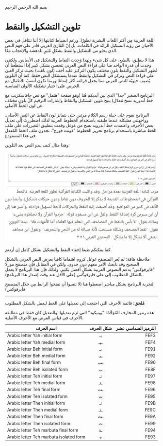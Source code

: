 بسم الله الرحمن الرحيم

# تلوين التشكيل والنقط

اللغة العربية مِن أكثر اللغات البشرية تطورًا. ورغم انضباط كتابتها إلا أننا نتثاقل في بعض الأحيان من رؤية التشكيل الزائد في الكلمات. بل إنّ القارئ العربي قادر على فهم النص الذي يخلو من التشكيل والنقط بشكلٍ مُثيرٍ للدهشة والإعجاب معًا.


هذا لا ينطبق، بالطبع، على كل شيء ولهذا وُجِدَت النقاط والتشكيل في الأساس. ولكنني وجدت أن قدرة الواحد منا على قراءة النص العربي تتحسن بشكل كبير إذا استطعنا أن نُظهر التشكيل والنقط بلونٍ مختلف يكون التركيز عليه أخف (لون باهت) بحيث تركز العين على قراءة النص وتركز في التشكيل والنقط عندما يستشكل النص فقط. كما أن التلوين يُضيف حيويًة للنص العربي مما يجعل قرائته أكثر إمتاعًا وربما تكون أنسبُ للأطفال مع الحرص على اختيار تشكيلة الألوان المناسبة.

البرنامج الصغير "جدا" الذي بين أيديكم هُنا (وهو صفحة "هتمل" مع نص جافاسكريب مع خط أندوريد نسخ مُعدّل) يتيح تلوين التشكيل والنقاط وإشارات الترقيم كلٌ بلونٍ مختلف عن لون الخط الأصلي. 

البرنامج يقوم على حيلة رسم الكلام مرتين حتى يتمايز لون النقاط عن النص الأصلي. وواجهتني مشكلة عندما طبقته باستخدام الخطوط العربية لذلك اضطررتُ إلى تعديل بعض الأحرف واعتمدت خط أندرويد نسخ من غوغل وقمت بتطبيق التغيررات على ملف الخط مباشرة باستخدام برنامج تحرير الخطوط "فونت فورج". تجدون ملف الخط المُعدل في هذا المستودع.

وهذا مثال كيف يبدو النص بعد التلوين:

![ ](تلوين_النقط_والتشكيل.jpg  "النقط والتشكيل بلون مختلف")


كما يمكنكم طبعا إخفاء النقط والتشكيل بشكل كامل إن أردتم.


ملاحظة هامّة: لم يُعر المتصفح غوغل كروم اهتماما كافيا بعرض النص العربي بالشكل الصحيح وقد تابعتُ الأمر معهم دون جدوى. ولكن في المقابل فإن متصفح موزلا "فايرفوكس" يدعم النصوص العربية بشكلٍ أفضل بكثير. ولذلك فإن هذا البرنامج لا يعمل بالشكل المطلوب إلى على فايرفوكس (على الأقل عند وقت إصدار هذا البرنامج).

لتجربة البرنامج بشكل مباشر اضغطوا هنا  (لا تنسوا أن تفتحوا الرابط مِن خلال المتصفح فايرفوكس)

----

**مُلحق:** قائمة الأحرف التي احتجت إلى تعديلها على الخط ليعمل بالشكل المطلوب 

هذه رموز المحارف المُوَحَّدَة "يونيكود" التي لزم تعديلها. والتعديل كان فقط في مطابقة الأحرف في قياس العرض مع الأحرف الأصلية.


| اسم الحرف | شكل الحرف  | الترميز السداسي عشر |
| ---- |:---:| ---:|
|Arabic letter Yah initial form| يـ |FEF3 |
|Arabic letter Yah medial form| ـيـ |FEF4|
|Arabic letter Beh initial form| بـ |FE91|
|Arabic letter Beh medial form|  ـبـ |FE92|
|Arabic letter Beh final form| ـب |FE90|
|Arabic letter Beh isolated form| ب |FE8F|
|Arabic letter Teh initial form| تـ |FE97|
|Arabic letter Teh medial form| ـتـ |FE98|
|Arabic letter Teh final form|  ـت |FE96 |
|Arabic letter Teh isolated form| ت |FE95 |
|Arabic letter Theh initial form| ثـ |FE9B|
|Arabic letter Theh medial form| ـثـ |FE9C|
|Arabic letter Theh final form| ـث |FE9A|
|Arabic letter Theh isolated form| ث |FE99|
|Arabic letter Teh marbuta final form| ـة |FE94|
|Arabic letter Teh marbuta isolated form| ة |FE93|

